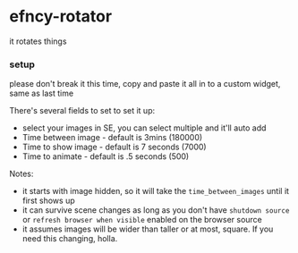 # efncy-rotator
it rotates things


### setup

please don't break it this time, copy and paste it all in to a custom widget, same as last time


There's several fields to set to set it up:


  - select your images in SE, you can select multiple and it'll auto add
  - Time between image - default is 3mins (180000)
  - Time to show image - default is 7 seconds (7000)
  - Time to animate - default is .5 seconds (500)
  
  Notes:
  
  - it starts with image hidden, so it will take the `time_between_images` until it first shows up
  - it can survive scene changes as long as you don't have `shutdown source` or `refresh browser when visible` enabled on the browser source
  - it assumes images will be wider than taller or at most, square. If you need this changing, holla.
